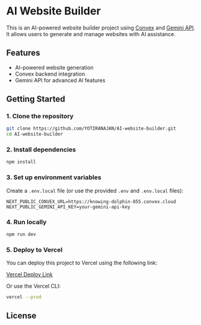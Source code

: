 # AI Website Builder

This is an AI-powered website builder project using [Convex](https://convex.dev/) and [Gemini API](https://ai.google.dev/).  
It allows users to generate and manage websites with AI assistance.

## Features

- AI-powered website generation
- Convex backend integration
- Gemini API for advanced AI features

## Getting Started

### 1. Clone the repository

```sh
git clone https://github.com/YOTIRANAJAN/AI-website-builder.git
cd AI-website-builder
```

### 2. Install dependencies

```sh
npm install
```

### 3. Set up environment variables

Create a `.env.local` file (or use the provided `.env` and `.env.local` files):

```env
NEXT_PUBLIC_CONVEX_URL=https://knowing-dolphin-855.convex.cloud
NEXT_PUBLIC_GEMINI_API_KEY=your-gemini-api-key
```

### 4. Run locally

```sh
npm run dev
```

### 5. Deploy to Vercel

You can deploy this project to Vercel using the following link:

[Vercel Deploy Link](https://ai-website-builder-dqaui1d8w.vercel.app/)

Or use the Vercel CLI:

```sh
vercel --prod
```

## License